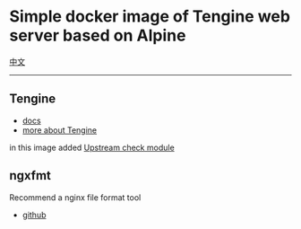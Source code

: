 # Simple docker image of Tengine web server based on Alpine 
[中文](https://github.com/Shealtiel-Li/tengine/blob/master/README_CN.md)
***
## Tengine
- [docs](http://tengine.taobao.org/documentation.html)
- [more about Tengine](http://tengine.taobao.org)

in this image added [Upstream check module](http://tengine.taobao.org/document/http_upstream_check.html)

## ngxfmt
Recommend a nginx file format tool
- [github](https://github.com/fangpsh/ngxfmt)

